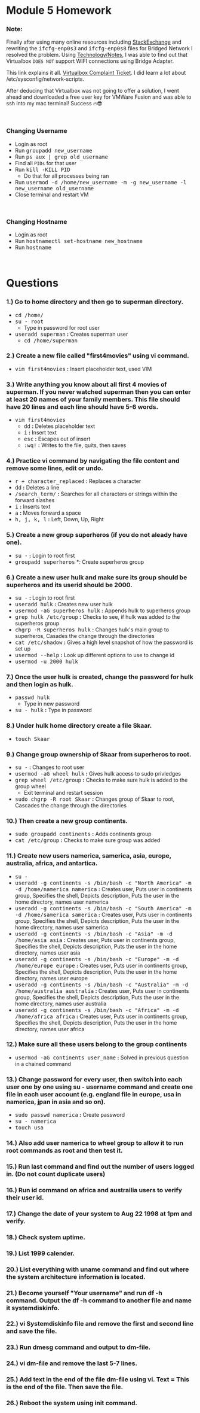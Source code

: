 # **Module 5 Homework**

### **Note:** 

<p>

Finally after using many online resources including [StackExchange](https://superuser.com/questions/1313692/how-to-setup-a-bridge-connection-for-enp0s3-centos7-on-oracle-virtualbox) and rewriting the <kbd>ifcfg-enp0s3</kbd> and <kbd>ifcfg-enp0s8</kbd> files for Bridged Network I resolved the problem. Using [Technology/Notes](https://sites.google.com/site/technologyslashnotes/home/linux/configure-networks-centos7-on-virtualbox),  I was able to find out that Virtualbox `DOES NOT` support WIFI connections using Bridge Adapter. 

This link explains it all. [Virtualbox Complaint Ticket](https://www.virtualbox.org/ticket/10019). I did learn a lot about /etc/sysconfig/network-scripts.

</p> 

<p>

After deducing that Virtualbox was not going to offer a solution, I went ahead and downloaded a free user key for VMWare Fusion and was able to ssh into my mac terminal! Success 🔥😎

</p>


&nbsp;

### **Changing Username**
  * Login as root
  * Run <kbd>groupadd new_username</kbd>
  * Run <kbd>ps aux | grep old_username</kbd>
  * Find all `PIDs` for that user
  * Run <kbd>kill -KILL PID</kbd>
    * Do that for all processes being ran
  * Run <kbd>usermod -d /home/new_username -m -g new_username -l new_username old_username</kbd>
  * Close terminal and restart VM

&nbsp;

### **Changing Hostname**
  * Login as root
  * Run <kbd>hostnamectl set-hostname new_hostname</kbd>
  * Run <kbd>hostname</kbd>

&nbsp;

# **Questions**

### **1.)** Go to home directory and then go to superman directory.
  * <kbd>cd /home/</kbd>
  * <kbd>su - root</kbd>
    * Type in password for root user
  * <kbd>useradd superman</kbd> **:** Creates superman user
    * <kbd>cd /home/superman</kbd>

### **2.)** Create a new file called "first4movies" using vi command.
  * <kbd>vim first4movies</kbd> **:** Insert placeholder text, used VIM

### **3.)** Write anything you know about all first 4 movies of superman. If you never watched superman then you can enter at least 20 names of your family members. This file should have 20 lines and each line should have 5-6 words. 
  * <kbd>vim first4movies</kbd>
    * <kbd>dd</kbd> **:** Deletes placeholder text
    * <kbd>i</kbd> **:** Insert text
    * <kbd>esc</kbd> **:** Escapes out of insert
    * <kbd>:wq!</kbd> **:** Writes to the file, quits, then saves

### **4.)** Practice vi command by navigating the file content and remove some lines, edit or undo.
  * <kbd>r + character_replaced</kbd> **:** Replaces a character
  * <kbd>dd</kbd> **:** Deletes a line
  * <kbd>/search_term/</kbd> **:** Searches for all characters or strings within the forward slashes
  * <kbd>i</kbd> **:** Inserts text
  * <kbd>a</kbd> **:** Moves forward a space
  * <kbd>h, j, k, l</kbd> **:** Left, Down, Up, Right

### **5.)** Create a new group superheros (if you do not aleady have one).
  * <kbd>su -</kbd> **:** Login to root first
  * <kbd>groupadd superheros</kbd> **:* Create superheros group

### **6.)** Create a new user hulk and make sure its group should be superheros and its userid should be 2000.  
  * <kbd>su -</kbd> **:** Login to root first
  * <kbd>useradd hulk</kbd> **:** Creates new user hulk
  * <kbd>usermod -aG superheros hulk</kbd> **:** Appends hulk to superheros group
  * <kbd>grep hulk /etc/group</kbd> **:** Checks to see, if hulk was added to the superheros group
  * <kbd>chgrp -R superheros hulk</kbd> **:** Changes hulk's main group to superheros, Casades the change through the directories
  * <kbd>cat /etc/shadow</kbd> **:** Gives a high level snapshot of how the password is set up
  * <kbd>usermod --help</kbd> **:** Look up different options to use to change id
  * <kbd>usermod -u 2000 hulk</kbd>

### **7.)** Once the user hulk is created, change the password for hulk and then login as hulk.
  * <kbd>passwd hulk</kbd>
    * Type in new password
  * <kbd>su - hulk</kbd> **:** Type in password

### **8.)** Under hulk home directory create a file Skaar.
  * <kbd>touch Skaar</kbd>

### **9.)** Change group ownership of Skaar from superheros to root.
  * <kbd>su -</kbd> **:** Changes to root user
  * <kbd>usermod -aG wheel hulk</kbd> **:** Gives hulk access to sudo privledges
  * <kbd>grep wheel /etc/group</kbd> **:** Checks to make sure hulk is added to the group wheel
    * Exit terminal and restart session
  * <kbd>sudo chgrp -R root Skaar</kbd> **:** Changes group of Skaar to root, Cascades the change through the directories

### **10.)** Then create a new group continents.
  * <kbd>sudo groupadd continents</kbd> **:** Adds continents group
  * <kbd>cat /etc/group</kbd> **:** Checks to make sure group was added

### **11.)** Create new users namerica, samerica, asia, europe, australia, africa, and antartica.
  * <kbd>su -</kbd>
  * <kbd>useradd -g continents -s /bin/bash -c "North America" -m -d /home/namerica namerica</kbd> **:** Creates user, Puts user in continents group, Specifies the shell, Depicts description, Puts the user in the home directory, names user namerica 
  * <kbd>useradd -g continents -s /bin/bash -c "South America" -m -d /home/samerica samerica</kbd> **:** Creates user, Puts user in continents group, Specifies the shell, Depicts description, Puts the user in the home directory, names user samerica
  * <kbd>useradd -g continents -s /bin/bash -c "Asia" -m -d /home/asia asia</kbd> **:** Creates user, Puts user in continents group, Specifies the shell, Depicts description, Puts the user in the home directory, names user asia
  * <kbd>useradd -g continents -s /bin/bash -c "Europe" -m -d /home/europe europe</kbd> **:** Creates user, Puts user in continents group, Specifies the shell, Depicts description, Puts the user in the home directory, names user europe
  * <kbd>useradd -g continents -s /bin/bash -c "Australia" -m -d /home/australia australia</kbd> **:** Creates user, Puts user in continents group, Specifies the shell, Depicts description, Puts the user in the home directory, names user australia
  * <kbd>useradd -g continents -s /bin/bash -c "Africa" -m -d /home/africa africa</kbd> **:** Creates user, Puts user in continents group, Specifies the shell, Depicts description, Puts the user in the home directory, names user africa
  
### **12.)** Make sure all these users belong to the group continents
  * <kbd>usermod -aG continents user_name</kbd> **:** Solved in previous question in a chained command
 
### **13.)** Change password for every user, then switch into each user one by one using su - username command and create one file in each user account (e.g. england file in europe, usa in namerica, jpan in asia and so on).
  * <kbd>sudo passwd namerica</kbd> **:** Create password
  * <kbd>su - namerica</kbd> 
  * <kbd>touch usa</kbd>

### **14.)** Also add user namerica to wheel group to allow it to run root commands as root and then test it.

### **15.)** Run last command and find out the number of users logged in. (Do not count duplicate users)

### **16.)** Run id command on africa and austrailia users to verify their user id.

### **17.)** Change the date of your system to Aug 22 1998 at 1pm and verify.

### **18.)** Check system uptime.

### **19.)** List 1999 calender.

### **20.)** List everything with uname command and find out where the system architecture information is located.

### **21.)** Become yourself "Your username" and run df -h command. Output the df -h command to another file and name it systemdiskinfo.

### **22.)** vi Systemdiskinfo file and remove the first and second line and save the file.

### **23.)** Run dmesg command and output to dm-file.

### **24.)** vi dm-file and remove the last 5-7 lines.

### **25.)** Add text in the end of the file dm-file using vi. Text = This is the end of the file. Then save the file.

### **26.)** Reboot the system using init command.


